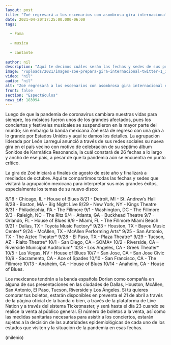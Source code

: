 ```yaml
---
layout: post
title: "Zoé regresará a los escenarios con asombrosa gira internacional en medio de la pandemia"
date: 2021-04-20T17:25:00.000-06:00
tags:
  
  - Fama
  
  - musica
  
  - cantante
  
author: nil
description: "Aquí te decimos cuáles serán las fechas y sedes de sus presentaciones, así como la forma para adquirir tus boletos. "
image: "/uploads/2021/images-zoe-prepara-gira-internacional-twitter-1_181_26_819_510.jpg"
video: "nil"
audio: "nil"
alt: "Zoé regresará a los escenarios con asombrosa gira internacional en medio de la pandemia"
front: false
section: "Espectáculos"
news_id: 183994
---
```


Luego de que la pandemia de coronavirus cambiara nuestras vidas para siempre, los músicos fueron unos de los grandes afectados, pues los conciertos y festivales musicales se suspendieron en la mayor parte del mundo; sin embargo la banda mexicana Zoé está de regreso con una gira a lo grande por Estados Unidos y aquí te damos los detalles. La agrupación liderada por León Larregui anunció a través de sus redes sociales su nueva gira en el país vecino con motivo de celebración de su séptimo álbum Sonidos de Karmática Resonancia, la cuál constará de 26 fechas a lo largo y ancho de ese país, a pesar de que la pandemia aún se encuentra en punto crítico. 

La gira de Zoé iniciará a finales de agosto de este año y finalizará a mediados de octubre. Aquí te compartimos todas las fechas y sedes que visitará la agrupación mexicana para interpretar sus más grandes éxitos, especialmente los temas de su nuevo disco: 

8/18 - Chicago, IL - House of Blues 8/21 - Detroit, MI - St. Andrew’s Hall 8/28 - Boston, MA - Big Night Live 8/29 - New York, NY - Kings Theatre 8/31 - Philadelphia, PA - The Fillmore 9/1 - Washington, DC - The Fillmore 9/3 - Raleigh, NC - The Ritz 9/4 - Atlanta, GA - Buckhead Theatre 9/7 - Orlando, FL - House of Blues 9/9 - Miami, FL - The Fillmore Miami Beach 9/21 - Dallas, TX - Toyota Music Factory* 9/23 - Houston, TX - Bayou Music Center* 9/24 - McAllen, TX - McAllen Performing Arts* 9/25 - San Antonio, TX - The Aztec Theater* 9/28 - El Paso, TX - Plaza Theatre* 9/29 - Tucson, AZ - Rialto Theatre* 10/1 - San Diego, CA – SOMA* 10/2 - Riverside, CA – Riverside Municipal Auditorium* 10/3 - Los Angeles, CA - Greek Theater* 10/5 - Las Vegas, NV - House of Blues 10/7 - San Jose, CA - San Jose Civic 10/9 - Sacramento, CA - Ace of Spades 10/10 - San Francisco, CA - The Fillmore 10/13 - Anaheim, CA - House of Blues 10/14 - Anaheim, CA - House of Blues.

Los mexicanos tendrán a la banda española Dorian como compañía en alguna de sus presentaciones en las ciudades de Dallas, Houston, McAllen, San Antonio, El Paso, Tucson, Riverside y Los Ángeles. Si tú quieres comprar tus boletos, estarán disponibles en preventa el 21 de abril a través de la página oficial de la banda o bien, a través de la plataforma de Live Nation y a través del sistema Ticketmaster, y será hasta el día 23 cuando se realice la venta al público general. El número de boletos a la venta, así como las medidas sanitarias necesarias para asistir a los conciertos, estarán sujetas a la decisión de las autoridades epidemiológicas de cada uno de los estados que visiten y la situación de la pandemia en esas fechas. 

(milenio)